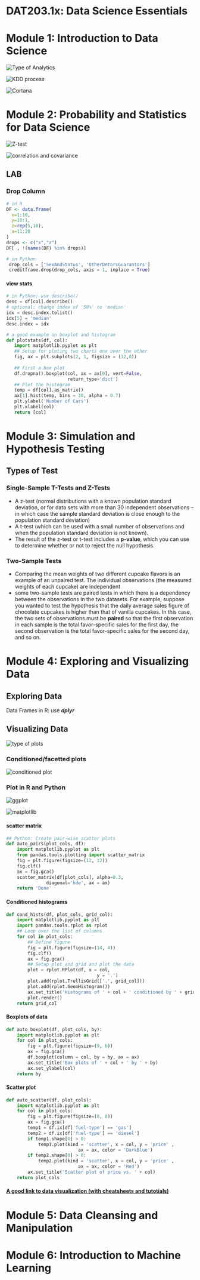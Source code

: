 # DAT203.1x: Data Science Essentials

# Module 1: Introduction to Data Science

![Type of Analytics](https://github.com/yang0339/Microsoft-Professional-Program-Learning-Materials/blob/master/DAT203.1x%20Data%20Science%20Essentials/Type%20of%20Analytics.png)

![KDD process](https://github.com/yang0339/Microsoft-Professional-Program-Learning-Materials/blob/master/DAT203.1x%20Data%20Science%20Essentials/KDD%20process.PNG)

![Cortana](https://github.com/yang0339/Microsoft-Professional-Program-Learning-Materials/blob/master/DAT203.1x%20Data%20Science%20Essentials/Cortana.png)

# Module 2: Probability and Statistics for Data Science

![Z-test](https://github.com/yang0339/Microsoft-Professional-Program-Learning-Materials/blob/master/DAT203.1x%20Data%20Science%20Essentials/z-test.png)

![correlation and covariance](https://github.com/yang0339/Microsoft-Professional-Program-Learning-Materials/blob/master/DAT203.1x%20Data%20Science%20Essentials/corr%20and%20cov.PNG)

## LAB

### Drop Column
```R
# in R
DF <- data.frame(
  x=1:10,
  y=10:1,
  z=rep(5,10),
  a=11:20
)
drops <- c("x","z")
DF[ , !(names(DF) %in% drops)]
```
```python
# in Python
 drop_cols = ['SexAndStatus', 'OtherDetorsGuarantors']
 creditframe.drop(drop_cols, axis = 1, inplace = True)
 ```
 
 #### view stats
 ```python
 # in Python: use describe()
desc = df[col].describe()
# optional: change index of '50%' to 'median' 
idx = desc.index.tolist()
idx[5] = 'median'
desc.index = idx

# a good example on boxplot and histogram
def plotstats(df, col):
    import matplotlib.pyplot as plt
    ## Setup for ploting two charts one over the other
    fig, ax = plt.subplots(2, 1, figsize = (12,8))
    
    ## First a box plot
    df.dropna().boxplot(col, ax = ax[0], vert=False,
                        return_type='dict')
    ## Plot the histogram   
    temp = df[col].as_matrix()
    ax[1].hist(temp, bins = 30, alpha = 0.7)
    plt.ylabel('Number of Cars')
    plt.xlabel(col)
    return [col]
```

# Module 3: Simulation and Hypothesis Testing

## Types of Test
### Single-Sample T-Tests and Z-Tests
* A z-test (normal distributions with a known population standard deviation, or for data sets with more than 30 independent observations – in which case the sample standard deviation is close enough to the population standard deviation)
* A t-test (which can be used with a small number of observations and when the population standard deviation is not known).
* The result of the z-test or t-test includes a **p-value**, which you can use to determine whether or not to reject the null hypothesis.

### Two-Sample Tests
* Comparing the mean weights of two different cupcake flavors is an example of an unpaired test. The individual observations (the measured weights of each cupcake) are independent
* some two-sample tests are paired tests in which there is a dependency between the observations in the two datasets. For example, suppose you wanted to test the hypothesis that the daily average sales figure of chocolate cupcakes is higher than that of vanilla cupcakes. In this case, the two sets of observations must be **paired** so that the first observation in each sample is the total favor-specific sales for the first day, the second observation is the total favor-specific sales for the second day, and so on.


# Module 4: Exploring and Visualizing Data
## Exploring Data
Data Frames in R: use ***dplyr***

## Visualizing Data
![type of plots](https://github.com/yang0339/Microsoft-Professional-Program-Learning-Materials/blob/master/DAT203.1x%20Data%20Science%20Essentials/types%20of%20plots.PNG)

### Conditioned/facetted plots
![conditioned plot](https://github.com/yang0339/Microsoft-Professional-Program-Learning-Materials/blob/master/DAT203.1x%20Data%20Science%20Essentials/conditioned%20plot.jpg)

### Plot in R and Python
![ggplot](https://github.com/yang0339/Microsoft-Professional-Program-Learning-Materials/blob/master/DAT203.1x%20Data%20Science%20Essentials/ggplot.jpg)

![matplotlib](https://github.com/yang0339/Microsoft-Professional-Program-Learning-Materials/blob/master/DAT203.1x%20Data%20Science%20Essentials/matplotlib.jpg)

#### scatter matrix
```python
## Python: Create pair-wise scatter plots         
def auto_pairs(plot_cols, df):
    import matplotlib.pyplot as plt
    from pandas.tools.plotting import scatter_matrix
    fig = plt.figure(figsize=(12, 12))
    fig.clf()
    ax = fig.gca()
    scatter_matrix(df[plot_cols], alpha=0.3, 
               diagonal='kde', ax = ax)
    return 'Done'
```

#### Conditioned histograms
```python
def cond_hists(df, plot_cols, grid_col):
    import matplotlib.pyplot as plt
    import pandas.tools.rplot as rplot
    ## Loop over the list of columns
    for col in plot_cols:
        ## Define figure
        fig = plt.figure(figsize=(14, 4))
        fig.clf()
        ax = fig.gca()
        ## Setup plot and grid and plot the data
        plot = rplot.RPlot(df, x = col, 
                                  y = '.') 
        plot.add(rplot.TrellisGrid(['.', grid_col]))
        plot.add(rplot.GeomHistogram())
        ax.set_title('Histograms of ' + col + ' conditioned by ' + grid_col + '\n')
        plot.render()
    return grid_col   
```
#### Boxplots of data
```python
def auto_boxplot(df, plot_cols, by):
    import matplotlib.pyplot as plt
    for col in plot_cols:
        fig = plt.figure(figsize=(9, 6))
        ax = fig.gca()
        df.boxplot(column = col, by = by, ax = ax)
        ax.set_title('Box plots of ' + col + ' by ' + by)
        ax.set_ylabel(col)
    return by    
```
               
#### Scatter plot
```python
def auto_scatter(df, plot_cols):
    import matplotlib.pyplot as plt
    for col in plot_cols:
        fig = plt.figure(figsize=(8, 8))
        ax = fig.gca()
        temp1 = df.ix[df['fuel-type'] == 'gas']       
        temp2 = df.ix[df['fuel-type'] == 'diesel']
        if temp1.shape[0] > 0:                    
            temp1.plot(kind = 'scatter', x = col, y = 'price' , 
                           ax = ax, color = 'DarkBlue')                          
        if temp2.shape[0] > 0:                    
            temp2.plot(kind = 'scatter', x = col, y = 'price' , 
                           ax = ax, color = 'Red') 
        ax.set_title('Scatter plot of price vs. ' + col)
    return plot_cols
```
#### [A good link to data visualization (with cheatsheets and tutotials)](https://github.com/yang0339/Microsoft-Professional-Program-Learning-Materials/blob/master/DAT203.1x%20Data%20Science%20Essentials/MODULE%204-2%20Visualizing%20Data.pdf)

# Module 5: Data Cleansing and Manipulation

# Module 6: Introduction to Machine Learning
